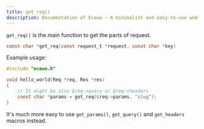 ```yaml
---
title: get_req()
description: Documentation of Ecewo — A minimalist and easy-to-use web framework for C
---
```


`get_req()` is the main function to get the parts of request.

```c
const char *get_req(const request_t *request, const char *key)
```

Example usage:

```c
#include "ecewo.h"

void hello_world(Req *req, Res *res)
{
    // It might be also &req->query or &req->headers
    const char *params = get_req(&req->params, "slug");
}
```

It's much more easy to use `get_params()`, `get_query()` and `get_headers` macros instead.